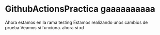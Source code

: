 # GithubActionsPractica gaaaaaaaaaa
Ahora estamos en la rama testing 
Estamos realizando unos cambios de prueba
Veamos si funciona. ahora si xd